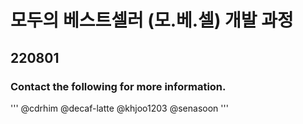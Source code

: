 # 모두의 베스트셀러 (모.베.셀) 개발 과정


## 220801





### Contact the following for more information.

'''
@cdrhim
@decaf-latte
@khjoo1203
@senasoon
'''
